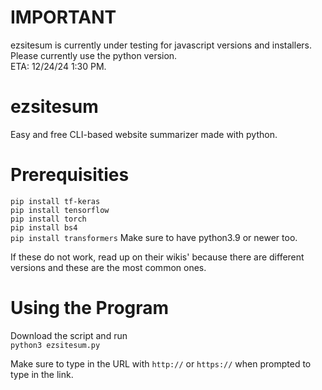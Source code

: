# IMPORTANT
ezsitesum is currently under testing for javascript versions and installers. Please currently use the python version.   
ETA: 12/24/24 1:30 PM.  
# ezsitesum
Easy and free CLI-based website summarizer made with python.
# Prerequisities
```pip install tf-keras```  
```pip install tensorflow```  
```pip install torch```  
```pip install bs4```  
```pip install transformers```
Make sure to have python3.9 or newer too.  
  
If these do not work, read up on their wikis' because there are different versions and these are the most common ones.
# Using the Program
Download the script and run  
```python3 ezsitesum.py```  

  Make sure to type in the URL with ```http://``` or ```https://``` when prompted to type in the link.
